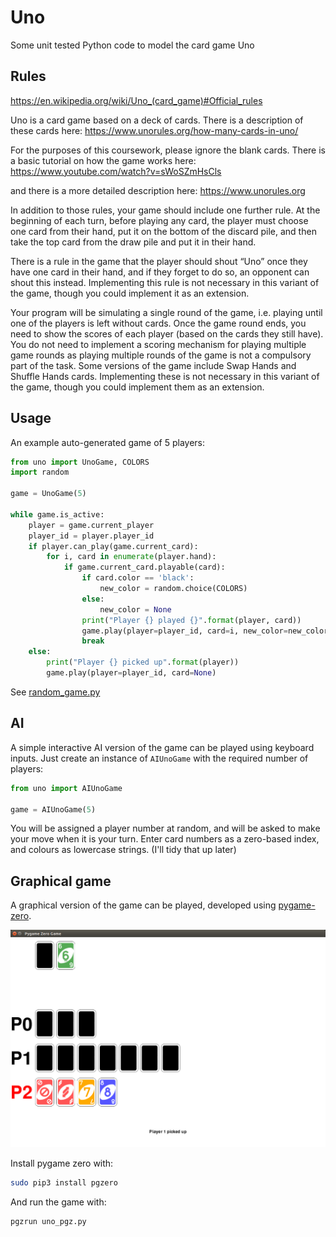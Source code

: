 # Uno

Some unit tested Python code to model the card game Uno

## Rules

https://en.wikipedia.org/wiki/Uno_(card_game)#Official_rules

Uno is a card game based on a deck of cards. There is a description of these cards here:
https://www.unorules.org/how-many-cards-in-uno/

For the purposes of this coursework, please ignore the blank cards.
There is a basic tutorial on how the game works here:
https://www.youtube.com/watch?v=sWoSZmHsCls

and there is a more detailed description here:
https://www.unorules.org

In addition to those rules, your game should include one further rule. At the beginning of each turn, 
before playing any card, the player must choose one card from their hand, put it on the bottom of the 
discard pile, and then take the top card from the draw pile and put it in their hand.

There is a rule in the game that the player should shout “Uno” once they have one card in their hand, 
and if they forget to do so, an opponent can shout this instead. Implementing this rule is not necessary 
in this variant of the game, though you could implement it as an extension.

Your program will be simulating a single round of the game, i.e. playing until one of the players is left 
without cards. Once the game round ends, you need to show the scores of each player (based on the 
cards they still have). You do not need to implement a scoring mechanism for playing multiple game 
rounds as playing multiple rounds of the game is not a compulsory part of the task.
Some versions of the game include Swap Hands and Shuffle Hands cards. Implementing these is not 
necessary in this variant of the game, though you could implement them as an extension.
## Usage

An example auto-generated game of 5 players:

```python
from uno import UnoGame, COLORS
import random

game = UnoGame(5)

while game.is_active:
    player = game.current_player
    player_id = player.player_id
    if player.can_play(game.current_card):
        for i, card in enumerate(player.hand):
            if game.current_card.playable(card):
                if card.color == 'black':
                    new_color = random.choice(COLORS)
                else:
                    new_color = None
                print("Player {} played {}".format(player, card))
                game.play(player=player_id, card=i, new_color=new_color)
                break
    else:
        print("Player {} picked up".format(player))
        game.play(player=player_id, card=None)
```

See [random_game.py](random_game.py)

## AI

A simple interactive AI version of the game can be played using keyboard inputs. Just create an instance of `AIUnoGame` with the required number of players:

```python
from uno import AIUnoGame

game = AIUnoGame(5)
```

You will be assigned a player number at random, and will be asked to make your move when it is your turn. Enter card numbers as a zero-based index, and colours as lowercase strings. (I'll tidy that up later)

## Graphical game

A graphical version of the game can be played, developed using [pygame-zero](http://pygame-zero.readthedocs.io/).

![](pgz_screenshot.png)

Install pygame zero with:

```bash
sudo pip3 install pgzero
```

And run the game with:

```bash
pgzrun uno_pgz.py
```
